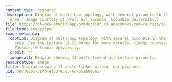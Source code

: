 ```yaml
---
content_type: resource
description: Diagram of multi-hop topology, with several piconets in the same coverage
  area. (Image courtesy of Prof. Gil Zussman, Columbia University.)
file: https://ol-ocw-studio-app-production.s3.amazonaws.com/courses/16-36-communication-systems-engineering-spring-2009/507700b1314befc395d36d7651b0e5a1_16-36s09.jpg
file_type: image/jpeg
image_metadata:
  caption: Diagram of multi-hop topology, with several piconets in the same coverage
    area. See the Lecture 21-22 notes for more details. (Image courtesy of Prof. Gil
    Zussman, Columbia University.)
  credit: ''
  image-alt: Diagram showing 11 units linked within four piconets.
resourcetype: Image
title: Diagram showing 11 units linked within four piconets
uid: 507700b1-314b-efc3-95d3-6d7651b0e5a1
---
```

